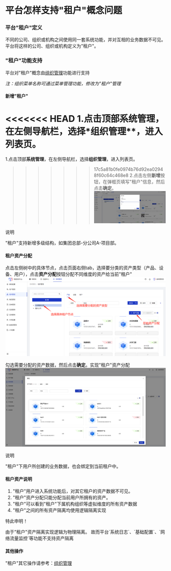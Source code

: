# 平台怎样支持"租户"概念问题

### 平台"租户"定义

不同的公司、组织或机构之间使用同一套系统功能，并对互相的业务数据不可见。平台将这样的公司、组织或机构定义为"租户"。

### "租户"功能支持

平台对"租户"概念由[组织管理](/System_settings/Basic_configuration13.md#组织管理)功能进行支持

*注：组织菜单名称可通过菜单管理功能，修改为"租户"管理*

#### 新增"租户"

<<<<<<< HEAD
1.点击顶部**系统管理**，在左侧导航栏，选择*组织管理**，进入列表页。</br>
=======
1.点击顶部**系统管理**，在左侧导航栏，选择**组织管理**，进入列表页。</br>
>>>>>>> 17c5a81b0fe0974b76d92ea02948f60c64c468e8
2.点击左侧**新增**按钮，在弹框页填写"租户"信息，然后点击**确定**。</br>
![租户新增](./images/tenant-add.jpg)

<div class='explanation primary'>
  <p class='explanation-title-warp'>
    <span class='iconfont icon-bangzhu explanation-icon'></span>
    <span class='explanation-title font-weight'>说明</span>
  </p>
"租户"支持新增多级结构，如集团总部-分公司A-项目部。
</div>


#### 租户资产分配

点击左侧树中的具体节点，点击页面右侧tab，选择要分类的资产类型（产品、设备、用户），点击**资产分配**按钮分配不同维度的资产给当前"租户"
![资产分配步骤](./images/asset-distribution.jpg)

勾选需要分配的资产数据，然后点击**确定**。实现"租户"资产分配
![资产分配步骤](./images/asset-bind.jpg)


<div class='explanation primary'>
  <p class='explanation-title-warp'>
    <span class='iconfont icon-bangzhu explanation-icon'></span>
    <span class='explanation-title font-weight'>说明</span>
  </p>
"租户"下用户所创建的业务数据，也会绑定到当前租户中。
</div>

#### 租户资产说明

1. "租户"用户进入系统功能后，对其它租户的资产数据不可见。
2. "租户"资产分配只能分配当前用户所拥有的资产。
3. "租户"可以看到"租户"下属机构组织等虚拟维度的所有资产数据
4. "租户"之间的所有资产隔离均使用逻辑隔离实现

<div class='explanation warning'>
  <p class='explanation-title-warp'>
    <span class='iconfont icon-jinggao explanation-icon'></span>
    <span class='explanation-title font-weight'>特此申明！</span>
  </p>
   由于"租户"资产隔离实现逻辑为物理隔离。 故而平台`系统日志`、`基础配置`、`网络流量监控`等功能不支持资产隔离
</div>

#### 其他操作

"租户"其它操作请参考：[组织管理](/System_settings/Basic_configuration13.md#组织管理)
